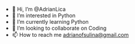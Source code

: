 - 👋 Hi, I’m @AdrianLica
- 👀 I’m interested in Python
- 🌱 I’m currently learning Python
- 💞️ I’m looking to collaborate on Coding
- 📫 How to reach me adrianofsulina@gmail.com

<!---
AdrianLica/AdrianLica is a ✨ special ✨ repository because its `README.md` (this file) appears on your GitHub profile.
You can click the Preview link to take a look at your changes.
--->
